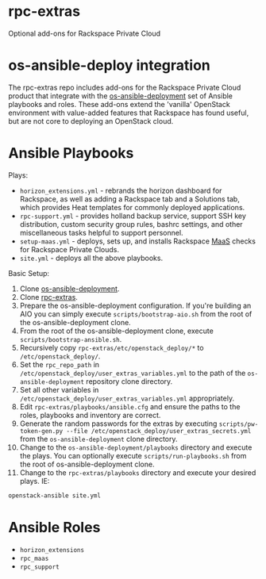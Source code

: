# rpc-extras
Optional add-ons for Rackspace Private Cloud

# os-ansible-deploy integration

The rpc-extras repo includes add-ons for the Rackspace Private Cloud product
that integrate with the 
[os-ansible-deployment](https://github.com/stackforge/os-ansible-deployment)
set of Ansible playbooks and roles.
These add-ons extend the 'vanilla' OpenStack environment with value-added
features that Rackspace has found useful, but are not core to deploying an
OpenStack cloud.

# Ansible Playbooks

Plays:

* `horizon_extensions.yml` - rebrands the horizon dashboard for Rackspace,
as well as adding a Rackspace tab and a Solutions tab, which provides
Heat templates for commonly deployed applications.
* `rpc-support.yml` - provides holland backup service, support SSH key
distribution, custom security group rules, bashrc settings, and other
miscellaneous tasks helpful to support personnel.
* `setup-maas.yml` - deploys, sets up, and installs Rackspace
[MaaS](http://www.rackspace.com/cloud/monitoring) checks
for Rackspace Private Clouds.
* `site.yml` - deploys all the above playbooks.

Basic Setup:

1. Clone 
[os-ansible-deployment](https://github.com/stackforge/os-ansible-deployment).
2. Clone [rpc-extras](https://github.com/rcbops/rpc-extras).
3. Prepare the os-ansible-deployment configuration. If you're building an AIO
you can simply execute `scripts/bootstrap-aio.sh` from the root of the
os-ansible-deployment clone.
4. From the root of the os-ansible-deployment clone, execute
`scripts/bootstrap-ansible.sh`.
5. Recursively copy `rpc-extras/etc/openstack_deploy/*` to
`/etc/openstack_deploy/`.
6. Set the `rpc_repo_path` in
`/etc/openstack_deploy/user_extras_variables.yml` to the path of the
`os-ansible-deployment` repository clone directory.
7. Set all other variables in
`/etc/openstack_deploy/user_extras_variables.yml` appropriately.
7. Edit `rpc-extras/playbooks/ansible.cfg` and ensure the paths to the roles, playbooks and
inventory are correct.
9. Generate the random passwords for the extras by executing
`scripts/pw-token-gen.py --file
/etc/openstack_deploy/user_extras_secrets.yml` from the
`os-ansible-deployment` clone directory.
10. Change to the `os-ansible-deployment/playbooks` directory and execute the
plays. You can optionally execute `scripts/run-playbooks.sh` from the root of
os-ansible-deployment clone.
11. Change to the `rpc-extras/playbooks` directory and execute your
desired plays.  IE:

```bash
openstack-ansible site.yml
```

# Ansible Roles

* `horizon_extensions`
* `rpc_maas`
* `rpc_support`
